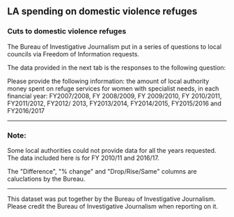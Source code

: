 ## LA spending on domestic violence refuges

### Cuts to domestic violence refuges

The Bureau of Investigative Journalism put in a series of questions to local councils via Freedom of Information requests. 

The data provided in the next tab is the responses to the following question:

Please provide the following information: the amount of local authority money spent on refuge services for women with specialist needs, in each financial year:  FY2007/2008, FY 2008/2009, FY 2009/2010, FY 2010/2011, FY2011/2012, FY2012/ 2013, FY2013/2014, FY2014/2015, FY2015/2016 and FY2016/2017

------

### Note:

Some local authorities could not provide data for all the years requested. The data included here is for FY 2010/11 and 2016/17.

The "Difference", "% change" and "Drop/Rise/Same" columns are caluclations by the Bureau.

------

This dataset was put together by the Bureau of Investigative Journalism. Please credit the Bureau of Investigative Journalism when reporting on it.
